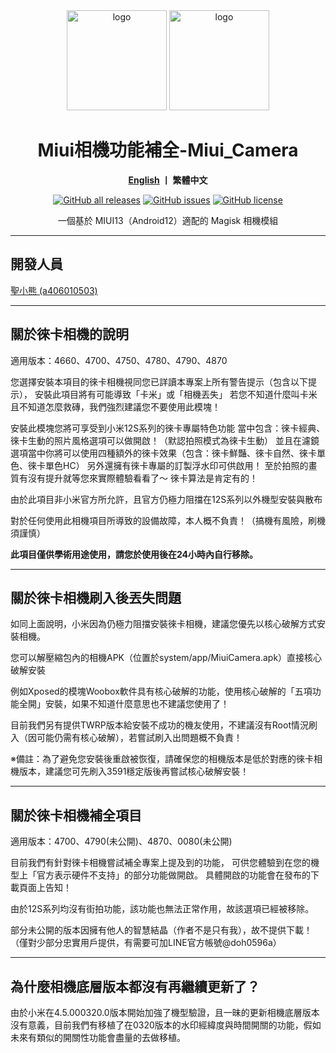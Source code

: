 <div align="center">
   <img width="160" src="https://i.imgur.com/wz2b85J.png" alt="logo">
   <img width="160" src="https://i.imgur.com/jm0M0rG.png" alt="logo">
   <h1>Miui相機功能補全-Miui_Camera</h1>
   <p>
       <b><a href="https://github.com/a406010503/Miui_Camera/blob/main/Leica_en.md">English</a>  丨 繁體中文</b>
   </p>
   <a href="https://github.com/a406010503/Miui_Camera/releases"><img alt="GitHub all releases" src="https://img.shields.io/github/downloads/a406010503/Miui_Camera/total?label=Downloads"></a>
   <a href="https://github.com/a406010503/Miui_Camera/issues"><img alt="GitHub issues" src="https://img.shields.io/github/issues/a406010503/Miui_Camera"></a>
   <a href="https://github.com/a406010503/Miui_Camera/blob/main/LICENSE"><img alt="GitHub license" src="https://img.shields.io/github/license/a406010503/Miui_Camera"></a>
   <p>一個基於 MIUI13（Android12）適配的 Magisk 相機模組</p>
</div>

---

## 開發人員
[聖小熊 (a406010503)](https://github.com/a406010503)

---

## 關於徠卡相機的說明
適用版本：4660、4700、4750、4780、4790、4870

您選擇安裝本項目的徠卡相機視同您已詳讀本專案上所有警告提示（包含以下提示），
安裝此項目將有可能導致「卡米」或「相機丟失」
若您不知道什麼叫卡米且不知道怎麼救磚，我們強烈建議您不要使用此模塊！

安裝此模塊您將可享受到小米12S系列的徠卡專屬特色功能
當中包含：徠卡經典、徠卡生動的照片風格選項可以做開啟！（默認拍照模式為徠卡生動）
並且在濾鏡選項當中你將可以使用四種額外的徠卡效果（包含：徠卡鮮豔、徠卡自然、徠卡單色、徠卡單色HC）
另外還擁有徠卡專屬的訂製浮水印可供啟用！
至於拍照的畫質有沒有提升就等您來實際體驗看看了～ 徠卡算法是肯定有的！<p>

由於此項目非小米官方所允許，且官方仍極力阻擋在12S系列以外機型安裝與散布<p>
對於任何使用此相機項目所導致的設備故障，本人概不負責！（搞機有風險，刷機須謹慎）<p>
**此項目僅供學術用途使用，請您於使用後在24小時內自行移除。**</p>

---

## 關於徠卡相機刷入後丟失問題
如同上面說明，小米因為仍極力阻擋安裝徠卡相機，建議您優先以核心破解方式安裝相機。<p>
您可以解壓縮包內的相機APK（位置於system/app/MiuiCamera.apk）直接核心破解安裝<p>
例如Xposed的模塊Woobox軟件具有核心破解的功能，使用核心破解的「五項功能全開」安裝，如果不知道什麼意思也不建議您使用了！<p>
目前我們另有提供TWRP版本給安裝不成功的機友使用，不建議沒有Root情況刷入（因可能仍需有核心破解），若嘗試刷入出問題概不負責！<p>
※備註：為了避免您安裝後重啟被恢復，請確保您的相機版本是低於對應的徠卡相機版本，建議您可先刷入3591穩定版後再嘗試核心破解安裝！</p>

---

## 關於徠卡相機補全項目
適用版本：4700、4790(未公開)、4870、0080(未公開)

目前我們有針對徠卡相機嘗試補全專案上提及到的功能，
可供您體驗到在您的機型上「官方表示硬件不支持」的部分功能做開啟。
具體開啟的功能會在發布的下載頁面上告知！

由於12S系列均沒有街拍功能，該功能也無法正常作用，故該選項已經被移除。<p>
部分未公開的版本因擁有他人的智慧結晶（作者不是只有我），故不提供下載！（僅對少部分忠實用戶提供，有需要可加LINE官方帳號@doh0596a）</p>

---

## 為什麼相機底層版本都沒有再繼續更新了？
由於小米在4.5.000320.0版本開始加強了機型驗證，且一昧的更新相機底層版本沒有意義，目前我們有移植了在0320版本的水印經緯度與時間開關的功能，假如未來有類似的開關性功能會盡量的去做移植。
